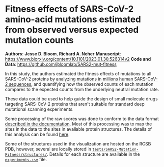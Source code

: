 # Fitness effects of SARS-CoV-2 amino-acid mutations estimated from observed versus expected mutation counts

**Authors:** **Jesse D. Bloom**, **Richard A. Neher**
**Manuscript**: https://www.biorxiv.org/content/10.1101/2023.01.30.526314v2
**Code and Data**: https://github.com/jbloomlab/SARS2-mut-fitness

In this study, the authors estimated the fitness effects of mutations to all SARS-CoV-2 proteins by [analyzing mutations in millions human SARS-CoV-2 sequences](https://usher-wiki.readthedocs.io/), and quantifying how the observed counts of each mutation compares to the expected counts from the underlying neutral mutation rate.

These data could be used to help guide the design of small molecule drugs targeting SARS-CoV-2 proteins that aren't suitable for standard deep mutational scanning experiments.

Some processing of the raw scores was done to conform to the data format [described in the documentation](https://dms-viz.github.io/dms-viz-docs/). Most of this processing was to map the sites in the data to the sites in avaliable protein structures. The details of this analysis can be found [here](https://github.com/jbloomlab/SARS2-mut-fitness/blob/main/scripts/format-data-for-dms-viz.py).

Some of the structures used in the visualization are hosted on the RCSB PDB, however, several are locally stored in [`tests/SARS2-Mutation-Fitness/structures/`](/tests/SARS2-Mutation-Fitness/structures/). Details for each structure are available in the [`experiments.csv`](/tests/SARS2-Mutation-Fitness/experiments.csv) file.
